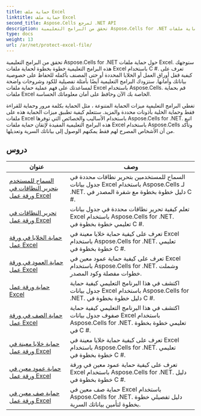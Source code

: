 ```yaml
---
title: حماية ملف Excel
linktitle: حماية ملف Excel
second_title: Aspose.Cells لمرجع .NET API
description: تحقق من البرامج التعليمية Aspose.Cells for .NET حول حماية ملفات Excel. تعرف على كيفية تأمين بياناتك السرية باستخدام C #.
type: docs
weight: 13
url: /ar/net/protect-excel-file/
---
```

تحقق من البرامج التعليمية Aspose.Cells for .NET حول حماية ملفات Excel. ستوجهك هذه البرامج التعليمية خطوة بخطوة لحماية ملفات Excel باستخدام C #. تعرف على كيفية قفل أوراق العمل أو الخلايا المحددة أو حتى المصنف بأكمله للحفاظ على خصوصية بياناتك وأمانها. ستزودك البرامج التعليمية أيضًا بأمثلة تفصيلية للكود وشروحات واضحة لمساعدتك على فهم عملية حماية ملفات Excel باستخدام Aspose.Cells. قم بحماية ملفات Excel الخاصة بك الآن وحافظ على أمان معلوماتك الحساسة.

تغطي البرامج التعليمية ميزات الحماية المتنوعة ، مثل الحماية بكلمة مرور وحماية للقراءة فقط وحماية الخلية بأذونات محددة والمزيد. ستتعلم كيفية تطبيق ميزات الحماية هذه على ملفات Excel باستخدام الأساليب والخصائص التي توفرها Aspose.Cells for .NET. اتبع هذه البرامج التعليمية المفيدة لإتقان حماية ملفات Excel باستخدام Aspose.Cells وتأكد من أن الأشخاص المصرح لهم فقط يمكنهم الوصول إلى بياناتك السرية وتعديلها.

## دروس 
| عنوان | وصف |
| --- | --- |
| [السماح للمستخدم بتحرير النطاقات في ورقة عمل Excel](./allow-user-to-edit-ranges-in-excel-worksheet/) | السماح للمستخدمين بتحرير نطاقات محددة في جدول بيانات Excel باستخدام Aspose.Cells لـ .NET. دليل خطوة بخطوة مع شفرة المصدر في C #. |  
| [تحرير النطاقات في ورقة عمل Excel](./edit-ranges-in-excel-worksheet/) | تعلم كيفية تحرير نطاقات محددة في جدول بيانات Excel باستخدام Aspose.Cells for .NET. تعليمي خطوة بخطوة في C #. |  
| [حماية الخلايا في ورقة عمل Excel](./protect-cells-in-excel-worksheet/) | تعرف على كيفية حماية خلايا معينة في Excel باستخدام Aspose.Cells for .NET. تعليمي خطوة بخطوة في C #. |  
| [حماية العمود في ورقة عمل Excel](./protect-column-in-excel-worksheet/) | تعرف على كيفية حماية عمود معين في Excel باستخدام Aspose.Cells for .NET. وشملت خطوات مفصلة وكود المصدر. |  
| [حماية ورقة عمل Excel](./protect-excel-worksheet/) | اكتشف في هذا البرنامج التعليمي كيفية حماية جدول بيانات Excel باستخدام Aspose.Cells for .NET. دليل خطوة بخطوة في C #. |  
| [حماية الصف في ورقة عمل Excel](./protect-row-in-excel-worksheet/) | اكتشف في هذا البرنامج التعليمي كيفية حماية صفوف جدول بيانات Excel باستخدام Aspose.Cells for .NET. تعليمي خطوة بخطوة في C #. |  
| [حماية خلايا معينة في ورقة عمل Excel](./protect-specific-cells-in-a-excel-worksheet/) | تعرف على كيفية حماية خلايا معينة في Excel باستخدام Aspose.Cells for .NET. تعليمي خطوة بخطوة في C #. |  
| [حماية عمود معين في ورقة عمل Excel](./protect-specific-column-in-excel-worksheet/) | تعرف على كيفية حماية عمود معين في ورقة Excel باستخدام Aspose.Cells for .NET. دليل خطوة بخطوة في C #. |  
| [حماية صف معين في ورقة عمل Excel](./protect-specific-row-in-excel-worksheet/) | حماية صف معين في Excel باستخدام Aspose.Cells for .NET. دليل تفصيلي خطوة بخطوة لتأمين بياناتك السرية. |  